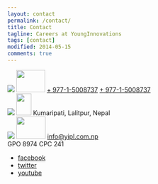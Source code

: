 ```yaml
---
layout: contact
permalink: /contact/
title: Contact
tagline: Careers at YoungInnovations
tags: [contact]
modified: 2014-05-15
comments: true
---
```


<section class="contact-wrap">
<div class="contact-info layout">
<div class="contact-block"> 
<img src="../images/contact/telephone.png"/>
<img src="../images/contact/telephone@2x.png" class="small" width="65" height="50"/>
<a href="callto:977-1-5008737" class="call">+ 977-1-5008737</a>
<a href="tel:977-1-5008737" class="call tel">+ 977-1-5008737</a>
</div>
<div class="contact-block"> 
<img src="../images/contact/location.png"/>
<img src="../images/contact/location@2x.png" class="small" width="34" height="49"/>
Kumaripati, Lalitpur,
Nepal
</div>
<div class="contact-block"> 
<img src="../images/contact/mail.png"/>
<img src="../images/contact/mail@2x.png" class="small" width="66" height="50"/>
<a href="mailto:info@yipl.com.np">info@yipl.com.np</a><br/>
GPO 8974 CPC 241
</div>
</div>

<div class="social-links">
<ul>
<li class="facebook"><a href="https://www.facebook.com/pages/YoungInnovations/95147447293" target="_blank">facebook</a></li>
<li class="twitter"><a href="https://twitter.com/yipl" target="_blank">twitter</a></li>
<li class="youtube"><a href="https://www.youtube.com/channel/UCO-vB1e_aZMOXUF1idGaP2w" target="_blank">youtube</a></li>
</div>
<div class="scrolltop">
<a href="#" class="scrollToTop"></a>
</div>
</section>

